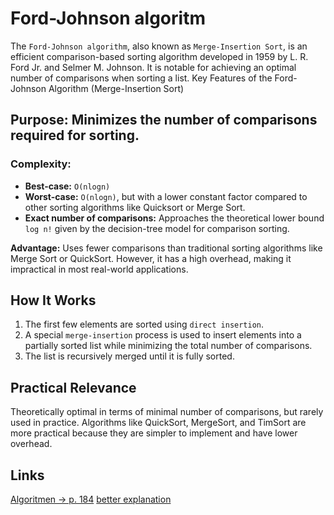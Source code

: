 # Ford-Johnson algoritm 

The `Ford-Johnson algorithm`, also known as `Merge-Insertion Sort`, is an efficient comparison-based sorting algorithm developed in 1959 by L. R. Ford Jr. and Selmer M. Johnson. It is notable for achieving an optimal number of comparisons when sorting a list.
Key Features of the Ford-Johnson Algorithm (Merge-Insertion Sort)

## Purpose: Minimizes the number of comparisons required for sorting.

   ### Complexity:

- **Best-case:** `O(nlog⁡n)` 
- **Worst-case:** `O(nlog⁡n)`, but with a lower constant factor compared to other sorting algorithms like Quicksort or Merge Sort.
- **Exact number of comparisons:** Approaches the theoretical lower bound `log ⁡n!` given by the decision-tree model for comparison sorting.

**Advantage:** Uses fewer comparisons than traditional sorting algorithms like Merge Sort or QuickSort. However, it has a high overhead, making it impractical in most real-world applications.

## How It Works
1. The first few elements are sorted using `direct insertion`.
2. A special `merge-insertion` process is used to insert elements into a partially sorted list while minimizing the total number of comparisons.
3. The list is recursively merged until it is fully sorted.

## Practical Relevance

Theoretically optimal in terms of minimal number of comparisons, but rarely used in practice.
Algorithms like QuickSort, MergeSort, and TimSort are more practical because they are simpler to implement and have lower overhead.

## Links 
[Algoritmen -> p. 184](https://seriouscomputerist.atariverse.com/media/pdf/book/Art%20of%20Computer%20Programming%20-%20Volume%203%20(Sorting%20&%20Searching).pdf)
[better explanation](https://dev.to/emuminov/human-explanation-and-step-by-step-visualisation-of-the-ford-johnson-algorithm-5g91)
